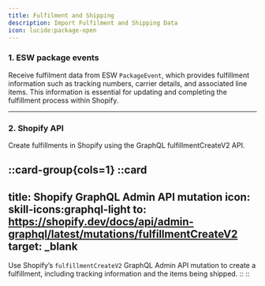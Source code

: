 ```yaml
---
title: Fulfilment and Shipping
description: Import Fulfilment and Shipping Data
icon: lucide:package-open
---
```


### 1. ESW package events

Receive fulfilment data from ESW `PackageEvent`, which provides fulfillment information such as tracking numbers, carrier details, and associated line items. This information is essential for updating and completing the fulfillment process within Shopify.

---

### 2. Shopify API

Create fulfillments in Shopify using the GraphQL fulfillmentCreateV2 API.

::card-group{cols=1}
  ::card
  ---
  title: Shopify GraphQL Admin API mutation
  icon: skill-icons:graphql-light
  to: https://shopify.dev/docs/api/admin-graphql/latest/mutations/fulfillmentCreateV2
  target: _blank
  ---
  Use Shopify’s `fulfillmentCreateV2` GraphQL Admin API mutation to create a fulfillment, including tracking information and the items being shipped.
  ::
::


